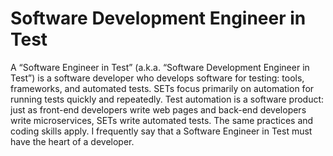 # Software Development Engineer in Test

A “Software Engineer in Test” (a.k.a. “Software Development Engineer in Test”) is a software developer who develops software for testing: tools, frameworks, and automated tests. SETs focus primarily on automation for running tests quickly and repeatedly. Test automation is a software product: just as front-end developers write web pages and back-end developers write microservices, SETs write automated tests. The same practices and coding skills apply. I frequently say that a Software Engineer in Test must have the heart of a developer.
